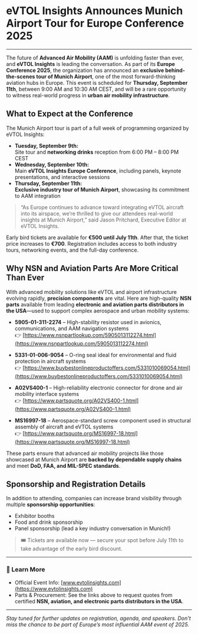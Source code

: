 # eVTOL Insights Announces Munich Airport Tour for Europe Conference 2025

---

The future of **Advanced Air Mobility (AAM)** is unfolding faster than ever, and **eVTOL Insights** is leading the conversation. As part of its **Europe Conference 2025**, the organization has announced an **exclusive behind-the-scenes tour of Munich Airport**, one of the most forward-thinking aviation hubs in Europe. This event is scheduled for **Thursday, September 11th**, between 9:00 AM and 10:30 AM CEST, and will be a rare opportunity to witness real-world progress in **urban air mobility infrastructure**.

## What to Expect at the Conference

The Munich Airport tour is part of a full week of programming organized by eVTOL Insights:

- **Tuesday, September 9th:**  
  Site tour and **networking drinks** reception from 6:00 PM – 8:00 PM CEST  
- **Wednesday, September 10th:**  
  Main **eVTOL Insights Europe Conference**, including panels, keynote presentations, and interactive sessions  
- **Thursday, September 11th:**  
  **Exclusive industry tour of Munich Airport**, showcasing its commitment to AAM integration

> “As Europe continues to advance toward integrating eVTOL aircraft into its airspace, we’re thrilled to give our attendees real-world insights at Munich Airport,” said Jason Pritchard, Executive Editor at eVTOL Insights.

Early bird tickets are available for **€500 until July 11th**. After that, the ticket price increases to **€700**. Registration includes access to both industry tours, networking events, and the full-day conference.

## Why NSN and Aviation Parts Are More Critical Than Ever

With advanced mobility solutions like eVTOL and airport infrastructure evolving rapidly, **precision components** are vital. Here are high-quality **NSN parts** available from leading **electronic and aviation parts distributors in the USA**—used to support complex aerospace and urban mobility systems:

- **5905-01-311-2274** – High-stability resistor used in avionics, communications, and AAM navigation systems  
  👉 [https://www.nsnpartlookup.com/5905013112274.html](https://www.nsnpartlookup.com/5905013112274.html)

- **5331-01-006-9054** – O-ring seal ideal for environmental and fluid protection in aircraft systems  
  👉 [https://www.buybestonlineproductoffers.com/5331010069054.html](https://www.buybestonlineproductoffers.com/5331010069054.html)

- **A02VS400-1** – High-reliability electronic connector for drone and air mobility interface systems  
  👉 [https://www.partsquote.org/A02VS400-1.html](https://www.partsquote.org/A02VS400-1.html)

- **MS16997-18** – Aerospace-standard screw component used in structural assembly of aircraft and eVTOL systems  
  👉 [https://www.partsquote.org/MS16997-18.html](https://www.partsquote.org/MS16997-18.html)

These parts ensure that advanced air mobility projects like those showcased at Munich Airport are **backed by dependable supply chains** and meet **DoD, FAA, and MIL-SPEC standards**.

## Sponsorship and Registration Details

In addition to attending, companies can increase brand visibility through multiple **sponsorship opportunities**:

- Exhibitor booths  
- Food and drink sponsorship  
- Panel sponsorship (lead a key industry conversation in Munich!)

> 🎟️ Tickets are available now — secure your spot before July 11th to take advantage of the early bird discount.

---

### 🔗 Learn More

- Official Event Info: [www.evtolinsights.com](https://www.evtolinsights.com)  
- Parts & Procurement: See the links above to request quotes from certified **NSN, aviation, and electronic parts distributors in the USA**.

---

*Stay tuned for further updates on registration, agenda, and speakers. Don’t miss the chance to be part of Europe’s most influential AAM event of 2025.*
